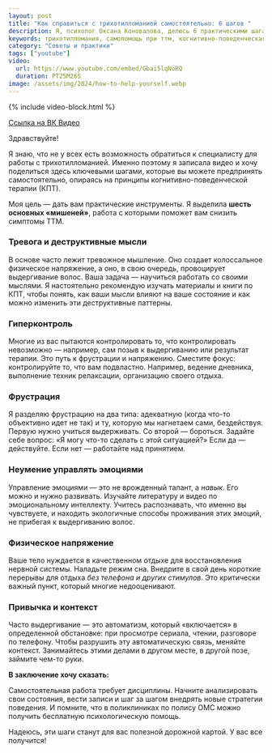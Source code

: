 ```yaml
---
layout: post
title: "Как справиться с трихотилломанией самостоятельно: 6 шагов "
description: Я, психолог Оксана Коновалова, делюсь 6 практическими шагами на основе КПТ для самостоятельной борьбы с трихотилломанией. Узнайте, как работать с тревогой, контролем и привычками.
keywords: трихотилломания, самопомощь при ттм, когнитивно-поведенческая терапия, кпт, как перестать вырывать волосы, тревога, гиперконтроль, управление эмоциями, оксана коновалова, психолог
category: "Советы и практики"
tags: ["youtube"]
video:
  url: https://www.youtube.com/embed/Gbai5lqNoRQ
  duration: PT25M26S
image: /assets/img/2024/how-to-help-yourself.webp
---
```


{% include video-block.html %}

<a href="https://vkvideo.ru/video-211245681_456239030" rel="nofollow">Ссылка на ВК Видео</a>

Здравствуйте!

Я знаю, что не у всех есть возможность обратиться к специалисту для работы с трихотилломанией. Именно поэтому я записала видео и хочу поделиться здесь ключевыми шагами, которые вы можете предпринять самостоятельно, опираясь на принципы когнитивно-поведенческой терапии (КПТ).

Моя цель — дать вам практические инструменты. Я выделила **шесть основных «мишеней»**, работа с которыми поможет вам снизить симптомы ТТМ.

### Тревога и деструктивные мысли
В основе часто лежит тревожное мышление. Оно создает колоссальное физическое напряжение, а оно, в свою очередь, провоцирует выдергивание волос. Ваша задача — научиться работать со своими мыслями. Я настоятельно рекомендую изучать материалы и книги по КПТ, чтобы понять, как ваши мысли влияют на ваше состояние и как можно изменить эти деструктивные паттерны.

### Гиперконтроль
Многие из вас пытаются контролировать то, что контролировать невозможно — например, сам позыв к выдергиванию или результат терапии. Это путь к фрустрации и напряжению. Сместите фокус: контролируйте то, что вам подвластно. Например, ведение дневника, выполнение техник релаксации, организацию своего отдыха.

### Фрустрация
Я разделяю фрустрацию на два типа: адекватную (когда что-то объективно идет не так) и ту, которую мы нагнетаем сами, бездействуя. Первую нужно учиться выдерживать. Со второй — бороться. Задайте себе вопрос: «Я могу что-то сделать с этой ситуацией?» Если да — действуйте. Если нет — работайте над принятием.

### Неумение управлять эмоциями
Управление эмоциями — это не врожденный талант, а *навык*. Его можно и нужно развивать. Изучайте литературу и видео по эмоциональному интеллекту. Учитесь распознавать, что именно вы чувствуете, и находить экологичные способы проживания этих эмоций, не прибегая к выдергиванию волос.

### Физическое напряжение
Ваше тело нуждается в качественном отдыхе для восстановления нервной системы. Наладьте режим сна. Внедрите в свой день короткие перерывы для отдыха *без телефона и других стимулов*. Это критически важный пункт, который многие недооценивают.

### Привычка и контекст
Часто выдергивание — это автоматизм, который «включается» в определенной обстановке: при просмотре сериала, чтении, разговоре по телефону. Чтобы разрушить эту автоматическую связь, меняйте контекст. Занимайтесь этими делами в другом месте, в другой позе, займите чем-то руки.

**В заключение хочу сказать:**

Самостоятельная работа требует дисциплины. Начните анализировать свои состояния, вести записи и шаг за шагом внедрять новые стратегии поведения. И помните, что в поликлиниках по полису ОМС можно получить бесплатную психологическую помощь.

Надеюсь, эти шаги станут для вас полезной дорожной картой. У вас все получится!

